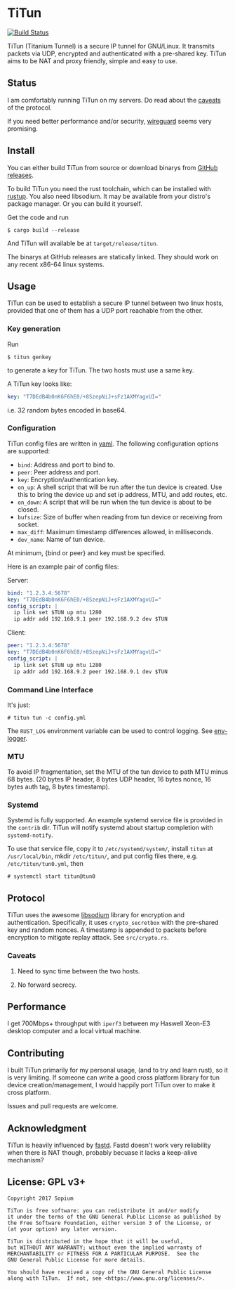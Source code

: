 # TiTun

[![Build Status](https://travis-ci.org/sopium/titun.svg?branch=master)](https://travis-ci.org/sopium/titun)

TiTun (Titanium Tunnel) is a secure IP tunnel for GNU/Linux. It transmits packets via UDP, encrypted and authenticated with a pre-shared key. TiTun aims to be NAT and proxy friendly, simple and easy to use.

## Status

I am comfortably running TiTun on my servers. Do read about the [caveats](#caveats) of the protocol.

If you need better performance and/or security, [wireguard](https://www.wireguard.io/) seems very promising.

## Install

You can either build TiTun from source or download binarys from [GitHub releases](https://github.com/sopium/titun/releases).

To build TiTun you need the rust toolchain, which can be installed with [rustup](https://github.com/rust-lang-nursery/rustup.rs). You also need libsodium. It may be available from your distro's package manager. Or you can build it yourself.

Get the code and run

```
$ cargo build --release
```

And TiTun will available be at `target/release/titun`.

The binarys at GitHub releases are statically linked. They should work on any recent x86-64 linux systems.

## Usage

TiTun can be used to establish a secure IP tunnel between two linux hosts, provided that one of them has a UDP port reachable from the other.

### Key generation

Run

```
$ titun genkey
```

to generate a key for TiTun. The two hosts must use a same key.

A TiTun key looks like:

```yaml
key: "T7DEdB4b0nK6F6hE0/+8SzepNiJ+sFz1AXMYagvUI="
```

i.e. 32 random bytes encoded in base64.

### Configuration

TiTun config files are written in [yaml](http://yaml.org/). The following configuration options are supported:

* `bind`: Address and port to bind to.
* `peer`: Peer address and port.
* `key`: Encryption/authentication key.
* `on_up`: A shell script that will be run after the tun device is created. Use this to bring the device up and set ip address, MTU, and add routes, etc.
* `on_down`: A script that will be run when the tun device is about to be closed.
* `bufsize`: Size of buffer when reading from tun device or receiving from socket.
* `max_diff`: Maximum timestamp differences allowed, in milliseconds.
* `dev_name`: Name of tun device.

At minimum, {bind or peer} and key must be specified.

Here is an example pair of config files:

Server:

```yaml
bind: "1.2.3.4:5678"
key: "T7DEdB4b0nK6F6hE0/+8SzepNiJ+sFz1AXMYagvUI="
config_script: |
  ip link set $TUN up mtu 1280
  ip addr add 192.168.9.1 peer 192.168.9.2 dev $TUN
```

Client:

```yaml
peer: "1.2.3.4:5678"
key: "T7DEdB4b0nK6F6hE0/+8SzepNiJ+sFz1AXMYagvUI="
config_script: |
  ip link set $TUN up mtu 1280
  ip addr add 192.168.9.2 peer 192.168.9.1 dev $TUN
```

### Command Line Interface

It's just:

```
# titun tun -c config.yml
```

The `RUST_LOG` environment variable can be used to control logging. See [env-logger](https://doc.rust-lang.org/log/env_logger/).

### MTU

To avoid IP fragmentation, set the MTU of the tun device to path MTU minus 68 bytes. (20 bytes IP header, 8 bytes UDP header, 16 bytes nonce, 16 bytes auth tag, 8 bytes timestamp).

### Systemd

Systemd is fully supported. An example systemd service file is provided in the `contrib` dir. TiTun will notify systemd about startup completion with `systemd-notify`.

To use that service file, copy it to `/etc/systemd/system/`, install `titun` at `/usr/local/bin`, mkdir `/etc/titun/`, and put config files there, e.g. `/etc/titun/tun0.yml`, then

```
# systemctl start titun@tun0
```

## Protocol

TiTun uses the awesome [libsodium](https://github.com/jedisct1/libsodium) library for encryption and authentication. Specifically, it uses `crypto_secretbox` with the pre-shared key and random nonces. A timestamp is appended to packets before encryption to mitigate replay attack. See `src/crypto.rs`.

### Caveats

1. Need to sync time between the two hosts.

2. No forward secrecy.

## Performance

I get 700Mbps+ throughput with `iperf3` between my Haswell Xeon-E3 desktop computer and a local virtual machine.

## Contributing

I built TiTun primarily for my personal usage, (and to try and learn rust), so it is very limiting. If someone can write a good cross platform library for tun device creation/management, I would happily port TiTun over to make it cross platform.

Issues and pull requests are welcome.

## Acknowledgment

TiTun is heavily influenced by [fastd](https://projects.universe-factory.net/projects/fastd/wiki). Fastd doesn't work very reliability when there is NAT though, probably becuase it lacks a keep-alive mechanism?

## License: GPL v3+

```
Copyright 2017 Sopium

TiTun is free software: you can redistribute it and/or modify
it under the terms of the GNU General Public License as published by
the Free Software Foundation, either version 3 of the License, or
(at your option) any later version.

TiTun is distributed in the hope that it will be useful,
but WITHOUT ANY WARRANTY; without even the implied warranty of
MERCHANTABILITY or FITNESS FOR A PARTICULAR PURPOSE.  See the
GNU General Public License for more details.

You should have received a copy of the GNU General Public License
along with TiTun.  If not, see <https://www.gnu.org/licenses/>.
```
